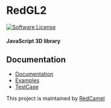 # RedGL2
[![Software License](https://img.shields.io/github/license/swisnl/build-size.svg)](LICENSE)

#### JavaScript 3D library ####

## Documentation
- [Documentation](https://redcamel.github.io/RedGL2/redDoc/index.html)
- [Examples](https://redcamel.github.io/RedGL2/example/index.html)
- [TestCase](https://redcamel.github.io/RedGL2/testCase/index.html)

This project is maintained by [RedCamel](webseon@gmail.com)
